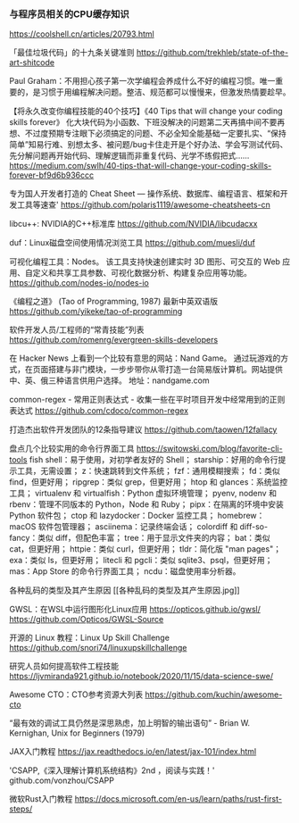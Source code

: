 ### 与程序员相关的CPU缓存知识
https://coolshell.cn/articles/20793.html

「最佳垃圾代码」的十九条关键准则
https://github.com/trekhleb/state-of-the-art-shitcode

Paul Graham：不用担心孩子第一次学编程会养成什么不好的编程习惯。唯一重要的，是习惯于用编程解决问题。整洁、规范都可以慢慢来，但激发热情要趁早。 ​​​​

【将永久改变你编程技能的40个技巧】《40 Tips that will change your coding skills forever》
化大块代码为小函数、下班没解决的问题第二天再搞中间不要再想、不过度预期专注眼下必须搞定的问题、不必全知全能基础一定要扎实、“保持简单”知易行难、别想太多、被问题/bug卡住走开是个好办法、学会写测试代码、先分解问题再开始代码、理解逻辑而非重复代码、光学不练假把式……
https://medium.com/swlh/40-tips-that-will-change-your-coding-skills-forever-bf9d6b936ccc

专为国人开发者打造的 Cheat Sheet — 操作系统、数据库、编程语言、框架和开发工具等速查'
https://github.com/polaris1119/awesome-cheatsheets-cn

libcu++: NVIDIA的C++标准库
https://github.com/NVIDIA/libcudacxx

duf：Linux磁盘空间使用情况浏览工具
https://github.com/muesli/duf

可视化编程工具：Nodes。
该工具支持快速创建实时 3D 图形、可交互的 Web 应用、自定义和共享工具参数、可视化数据分析、构建复杂应用等功能。
https://github.com/nodes-io/nodes-io

《编程之道》 (Tao of Programming, 1987) 最新中英双语版
https://github.com/yikeke/tao-of-programming

软件开发人员/工程师的“常青技能”列表
https://github.com/romenrg/evergreen-skills-developers

在 Hacker News 上看到一个比较有意思的网站：Nand Game。 通过玩游戏的方式，在页面搭建与非门模块，一步步带你从零打造一台简易版计算机。网站提供中、英、俄三种语言供用户选择。 地址：nandgame.com ​​​​

common-regex - 常用正则表达式 - 收集一些在平时项目开发中经常用到的正则表达式
https://github.com/cdoco/common-regex

打造杰出软件开发团队的12条指导建议
https://github.com/taowen/12fallacy

盘点几个比较实用的命令行界面工具 
https://switowski.com/blog/favorite-cli-tools
fish shell：易于使用，对初学者友好的 Shell；
starship：好用的命令行提示工具，无需设置；
z：快速跳转到文件系统；
fzf：通用模糊搜索；
fd：类似 find，但更好用；
ripgrep：类似 grep，但更好用；
htop 和 glances：系统监控工具；
virtualenv 和 virtualfish：Python 虚拟环境管理；
pyenv, nodenv 和 rbenv：管理不同版本的 Python，Node 和 Ruby；
pipx：在隔离的环境中安装 Python 软件包；
ctop 和 lazydocker：Docker 监控工具；
homebrew：macOS 软件包管理器；
asciinema：记录终端会话；
colordiff 和 diff-so-fancy：类似 diff，但配色丰富；
tree：用于显示文件夹的内容；
bat：类似 cat，但更好用；
httpie：类似 curl，但更好用；
tldr：简化版 "man pages"；
exa：类似 ls，但更好用；
litecli 和 pgcli：类似 sqlite3、psql，但更好用；
mas：App Store 的命令行界面工具；
ncdu：磁盘使用率分析器。

各种乱码的类型及其产生原因
[[各种乱码的类型及其产生原因.jpg]]

GWSL：在WSL中运行图形化Linux应用
https://opticos.github.io/gwsl/ https://github.com/Opticos/GWSL-Source

开源的 Linux 教程：Linux Up Skill Challenge
https://github.com/snori74/linuxupskillchallenge

研究人员如何提高软件工程技能
https://ljvmiranda921.github.io/notebook/2020/11/15/data-science-swe/

Awesome CTO：CTO参考资源大列表
https://github.com/kuchin/awesome-cto

“最有效的调试工具仍然是深思熟虑，加上明智的输出语句” - Brian W. Kernighan,  Unix for Beginners (1979) ​​​​

JAX入门教程
https://jax.readthedocs.io/en/latest/jax-101/index.html

'CSAPP,《深入理解计算机系统结构》2nd ，阅读与实践！' 
github.com/vonzhou/CSAPP

微软Rust入门教程
https://docs.microsoft.com/en-us/learn/paths/rust-first-steps/